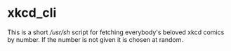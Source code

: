 # xkcd_cli
This is a short */usr/sh* script for fetching everybody's beloved xkcd comics by number.
If the number is not given it is chosen at random.

